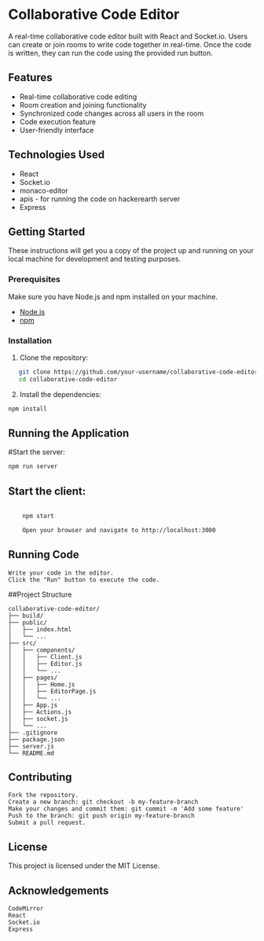 # Collaborative Code Editor

A real-time collaborative code editor built with React and Socket.io. Users can create or join rooms to write code together in real-time. Once the code is written, they can run the code using the provided run button.

## Features

- Real-time collaborative code editing
- Room creation and joining functionality
- Synchronized code changes across all users in the room
- Code execution feature
- User-friendly interface

## Technologies Used

- React
- Socket.io
- monaco-editor
- apis - for running the code on hackerearth server
- Express

## Getting Started

These instructions will get you a copy of the project up and running on your local machine for development and testing purposes.

### Prerequisites

Make sure you have Node.js and npm installed on your machine.

- [Node.js](https://nodejs.org/)
- [npm](https://www.npmjs.com/)

### Installation

1. Clone the repository:

```bash
   git clone https://github.com/your-username/collaborative-code-editor.git
   cd collaborative-code-editor
```

2. Install the dependencies:

```bash
npm install
```

## Running the Application

#Start the server:

```bash
npm run server
```

## Start the client:

```bash

    npm start

    Open your browser and navigate to http://localhost:3000
```
## Running Code

    Write your code in the editor.
    Click the "Run" button to execute the code.

##Project Structure
```
collaborative-code-editor/
├── build/
├── public/
│   ├── index.html
│   └── ...
├── src/
│   ├── components/
│   │   ├── Client.js
│   │   ├── Editor.js
│   │   └── ...
│   ├── pages/
│   │   ├── Home.js
│   │   ├── EditorPage.js
│   │   └── ...
│   ├── App.js
│   ├── Actions.js
│   ├── socket.js
│   └── ...
├── .gitignore
├── package.json
├── server.js
└── README.md
```
## Contributing

    Fork the repository.
    Create a new branch: git checkout -b my-feature-branch
    Make your changes and commit them: git commit -m 'Add some feature'
    Push to the branch: git push origin my-feature-branch
    Submit a pull request.

## License

This project is licensed under the MIT License.

## Acknowledgements

    CodeMirror
    React
    Socket.io
    Express
